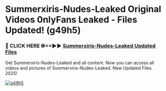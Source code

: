 # Summerxiris-Nudes-Leaked Original Videos 0nlyFans Leaked - Files Updated! (g49h5)

<h3>🔴 CLICK HERE 🌐==►► <a href="https://tinyurl.com/yc6ubb5a" rel="nofollow">Summerxiris-Nudes-Leaked Updated Files</a></h3>

Get Summerxiris-Nudes-Leaked and all content. Now you can access all videos and pictures of Summerxiris-Nudes-Leaked. New Updated Files 2025!

[![g49h5](https://i.imgur.com/7eu0CRL.gif)](https://tinyurl.com/yc6ubb5a)
